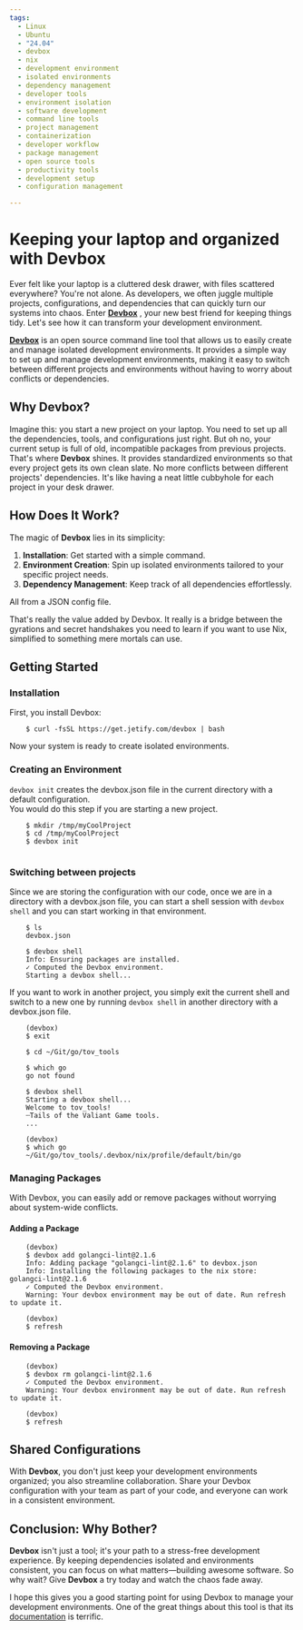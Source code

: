 ```yaml
---
tags:
  - Linux
  - Ubuntu
  - "24.04"
  - devbox
  - nix
  - development environment
  - isolated environments
  - dependency management
  - developer tools
  - environment isolation
  - software development
  - command line tools
  - project management
  - containerization
  - developer workflow
  - package management
  - open source tools
  - productivity tools
  - development setup
  - configuration management

---
```


# Keeping your laptop and organized with Devbox
Ever felt like your laptop is a cluttered desk drawer, with files scattered everywhere? You're not alone. As developers, 
we often juggle multiple projects, configurations, and dependencies that can quickly turn our systems into chaos.
Enter [**Devbox**](https://www.jetify.com/docs/devbox/) , your new best friend for keeping things tidy. Let's see how 
it can transform your development environment.

[**Devbox**](https://www.jetify.com/docs/devbox/) is an open source command line tool that allows us to easily create and 
manage isolated development environments. It provides a simple way to set up 
and manage development environments, making it easy to switch between different
projects and environments without having to worry about conflicts or dependencies.

## Why Devbox?
Imagine this: you start a new project on your laptop. You need to set up all the dependencies, tools, and 
configurations just right. But oh no, your current setup is full of old, incompatible packages from previous projects.
That's where **Devbox** shines. It provides standardized environments so that every project gets its own clean slate. 
No more conflicts between different projects' dependencies. It's like having a neat little cubbyhole for each project 
in your desk drawer.

## How Does It Work?
The magic of **Devbox** lies in its simplicity:
1. **Installation**: Get started with a simple command.
2. **Environment Creation**: Spin up isolated environments tailored to your specific project needs.
3. **Dependency Management**: Keep track of all dependencies effortlessly.

All from a JSON config file. 

That's really the value added by Devbox. It really is a bridge between
the gyrations and secret handshakes you need to learn if you want to use Nix, 
simplified to something mere mortals can use.

## Getting Started
### Installation
First, you install Devbox:
```console
    $ curl -fsSL https://get.jetify.com/devbox | bash
```
Now your system is ready to create isolated environments.

### Creating an Environment
`devbox init` creates the devbox.json file in the current directory with a default configuration.  
You would do this step if you are starting a new project.
```console
    $ mkdir /tmp/myCoolProject
    $ cd /tmp/myCoolProject 
    $ devbox init 
    
```
### Switching between projects
Since we are storing the configuration with our code, once we are in a directory 
with a devbox.json file, you can start a shell session with `devbox shell` and 
you can start working in that environment.

```console
    $ ls
    devbox.json
    
    $ devbox shell
    Info: Ensuring packages are installed.
    ✓ Computed the Devbox environment.
    Starting a devbox shell...
```
If you want to work in another project, you simply exit the current shell and switch to a new one by running 
`devbox shell` in another directory with a devbox.json file.
```console
    (devbox)
    $ exit

    $ cd ~/Git/go/tov_tools
    
    $ which go
    go not found
    
    $ devbox shell
    Starting a devbox shell...
    Welcome to tov_tools!
    ┄Tails of the Valiant Game tools.
    ...
    
    (devbox)
    $ which go
    ~/Git/go/tov_tools/.devbox/nix/profile/default/bin/go
```

### Managing Packages
With Devbox, you can easily add or remove packages without worrying about system-wide conflicts.
#### Adding a Package
```console
    (devbox)
    $ devbox add golangci-lint@2.1.6
    Info: Adding package "golangci-lint@2.1.6" to devbox.json
    Info: Installing the following packages to the nix store: golangci-lint@2.1.6
    ✓ Computed the Devbox environment.
    Warning: Your devbox environment may be out of date. Run refresh to update it.

    (devbox)
    $ refresh

```
#### Removing a Package
```console
    (devbox)
    $ devbox rm golangci-lint@2.1.6
    ✓ Computed the Devbox environment.
    Warning: Your devbox environment may be out of date. Run refresh to update it.

    (devbox)
    $ refresh
```
## Shared Configurations
With **Devbox**, you don't just keep your development environments organized; you also 
streamline collaboration. Share your Devbox configuration with your team as part of your code, 
and everyone can work in a consistent environment. 


## Conclusion: Why Bother?
**Devbox** isn't just a tool; it's your path to a stress-free development experience. By keeping dependencies isolated 
and environments consistent, you can focus on what matters—building awesome software.
So why wait? Give **Devbox** a try today and watch the chaos fade away.

I hope this gives you a good starting point for using Devbox to manage your development environments.
One of the great things about this tool is that its [documentation](https://www.jetify.com/docs/devbox/) is terrific.

